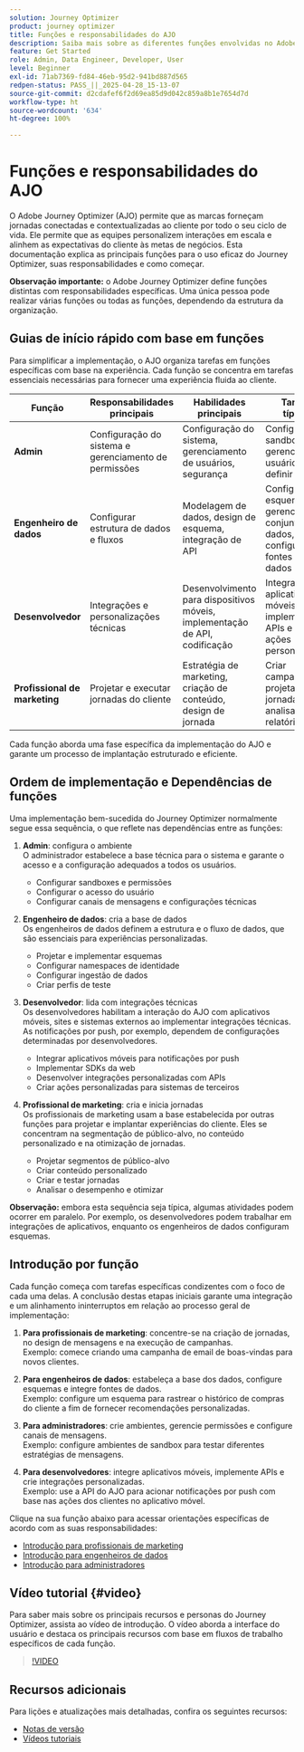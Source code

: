 ```yaml
---
solution: Journey Optimizer
product: journey optimizer
title: Funções e responsabilidades do AJO
description: Saiba mais sobre as diferentes funções envolvidas no Adobe Journey Optimizer e suas responsabilidades
feature: Get Started
role: Admin, Data Engineer, Developer, User
level: Beginner
exl-id: 71ab7369-fd84-46eb-95d2-941bd887d565
redpen-status: PASS_||_2025-04-28_15-13-07
source-git-commit: d2cdafef6f2d69ea85d9d042c859a8b1e7654d7d
workflow-type: ht
source-wordcount: '634'
ht-degree: 100%

---
```



# Funções e responsabilidades do AJO

O Adobe Journey Optimizer (AJO) permite que as marcas forneçam jornadas conectadas e contextualizadas ao cliente por todo o seu ciclo de vida. Ele permite que as equipes personalizem interações em escala e alinhem as expectativas do cliente às metas de negócios. Esta documentação explica as principais funções para o uso eficaz do Journey Optimizer, suas responsabilidades e como começar.

**Observação importante:** o Adobe Journey Optimizer define funções distintas com responsabilidades específicas. Uma única pessoa pode realizar várias funções ou todas as funções, dependendo da estrutura da organização.

## Guias de início rápido com base em funções

Para simplificar a implementação, o AJO organiza tarefas em funções específicas com base na experiência. Cada função se concentra em tarefas essenciais necessárias para fornecer uma experiência fluida ao cliente.

| Função | Responsabilidades principais | Habilidades principais | Tarefas típicas |
|-------------------|----------------------------------|--------------------------------|-----------------------------------------------|
| **Admin** | Configuração do sistema e gerenciamento de permissões | Configuração do sistema, gerenciamento de usuários, segurança | Configurar sandboxes, gerenciar usuários e definir canais |
| **Engenheiro de dados** | Configurar estrutura de dados e fluxos | Modelagem de dados, design de esquema, integração de API | Configurar esquemas, gerenciar conjuntos de dados, configurar fontes de dados |
| **Desenvolvedor** | Integrações e personalizações técnicas | Desenvolvimento para dispositivos móveis, implementação de API, codificação | Integrar aplicativos móveis, implementar APIs e criar ações personalizadas |
| **Profissional de marketing** | Projetar e executar jornadas do cliente | Estratégia de marketing, criação de conteúdo, design de jornada | Criar campanhas, projetar jornadas e analisar relatórios |

Cada função aborda uma fase específica da implementação do AJO e garante um processo de implantação estruturado e eficiente.

## Ordem de implementação e Dependências de funções

Uma implementação bem-sucedida do Journey Optimizer normalmente segue essa sequência, o que reflete nas dependências entre as funções:

1. **Admin**: configura o ambiente\
   O administrador estabelece a base técnica para o sistema e garante o acesso e a configuração adequados a todos os usuários.
   * Configurar sandboxes e permissões
   * Configurar o acesso do usuário
   * Configurar canais de mensagens e configurações técnicas

2. **Engenheiro de dados**: cria a base de dados\
   Os engenheiros de dados definem a estrutura e o fluxo de dados, que são essenciais para experiências personalizadas.
   * Projetar e implementar esquemas
   * Configurar namespaces de identidade
   * Configurar ingestão de dados
   * Criar perfis de teste

3. **Desenvolvedor**: lida com integrações técnicas\
   Os desenvolvedores habilitam a interação do AJO com aplicativos móveis, sites e sistemas externos ao implementar integrações técnicas. As notificações por push, por exemplo, dependem de configurações determinadas por desenvolvedores.
   * Integrar aplicativos móveis para notificações por push
   * Implementar SDKs da web
   * Desenvolver integrações personalizadas com APIs
   * Criar ações personalizadas para sistemas de terceiros

4. **Profissional de marketing**: cria e inicia jornadas\
   Os profissionais de marketing usam a base estabelecida por outras funções para projetar e implantar experiências do cliente. Eles se concentram na segmentação de público-alvo, no conteúdo personalizado e na otimização de jornadas.
   * Projetar segmentos de público-alvo
   * Criar conteúdo personalizado
   * Criar e testar jornadas
   * Analisar o desempenho e otimizar

**Observação:** embora esta sequência seja típica, algumas atividades podem ocorrer em paralelo. Por exemplo, os desenvolvedores podem trabalhar em integrações de aplicativos, enquanto os engenheiros de dados configuram esquemas.

## Introdução por função

Cada função começa com tarefas específicas condizentes com o foco de cada uma delas. A conclusão destas etapas iniciais garante uma integração e um alinhamento ininterruptos em relação ao processo geral de implementação:

1. **Para profissionais de marketing**: concentre-se na criação de jornadas, no design de mensagens e na execução de campanhas.\
   Exemplo: comece criando uma campanha de email de boas-vindas para novos clientes.

2. **Para engenheiros de dados**: estabeleça a base dos dados, configure esquemas e integre fontes de dados.\
   Exemplo: configure um esquema para rastrear o histórico de compras do cliente a fim de fornecer recomendações personalizadas.

3. **Para administradores**: crie ambientes, gerencie permissões e configure canais de mensagens.\
   Exemplo: configure ambientes de sandbox para testar diferentes estratégias de mensagens.

4. **Para desenvolvedores**: integre aplicativos móveis, implemente APIs e crie integrações personalizadas.\
   Exemplo: use a API do AJO para acionar notificações por push com base nas ações dos clientes no aplicativo móvel.

Clique na sua função abaixo para acessar orientações específicas de acordo com as suas responsabilidades:

* [Introdução para profissionais de marketing](path/marketer.md)
* [Introdução para engenheiros de dados](path/data-engineer.md)
* [Introdução para administradores](path/administrator.md)

## Vídeo tutorial {#video}

Para saber mais sobre os principais recursos e personas do Journey Optimizer, assista ao vídeo de introdução. O vídeo aborda a interface do usuário e destaca os principais recursos com base em fluxos de trabalho específicos de cada função.

>[!VIDEO](https://video.tv.adobe.com/v/3424995?quality=12)

## Recursos adicionais

Para lições e atualizações mais detalhadas, confira os seguintes recursos:
* [Notas de versão](https://experienceleague.adobe.com/pt-br/docs/journey-optimizer/using/whats-new/release-notes)
* [Vídeos tutoriais](https://experienceleague.adobe.com/pt-br/docs/journey-optimizer-learn/tutorials/overview)